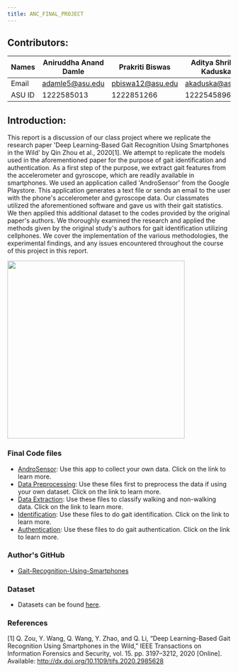 ```yaml
---
title: ANC_FINAL_PROJECT
---
```


## Contributors:

| Names | Aniruddha Anand Damle | Prakriti Biswas | Aditya Shrikant Kaduskar |
|-------|-----------------------|-----------------|--------------------------|
| Email | adamle5@asu.edu       | pbiswa12@asu.edu| akaduska@asu.edu         |
| ASU ID| 1222585013            | 1222851266      | 1222545896               |

## Introduction:
This report is a discussion of our class project where we replicate the research paper 'Deep Learning-Based Gait Recognition
Using Smartphones in the Wild' by Qin Zhou et al., 2020[1]. We attempt to replicate the models used in the aforementioned paper for the purpose of gait identification and authentication. As a first step of the purpose, we extract gait features from the accelerometer and gyroscope, which are readily available in smartphones. We used an application called 'AndroSensor' from the Google Playstore. This application generates a text file or sends an email to the user with the phone's accelerometer and gyroscope data. Our classmates utilized the aforementioned software and gave us with their gait statistics. We then applied this additional dataset to the codes provided by the original paper's authors. We thoroughly examined the research and applied the methods given by the original study's authors for gait identification utilizing cellphones. We cover the implementation of the various methodologies, the experimental findings, and any issues encountered throughout the course of this project in this report.

<img src="https://media.giphy.com/media/Ejl1GWbk00HtkxH40h/giphy.gif" width="400"/>

### Final Code files
* [AndroSensor](https://play.google.com/store/apps/details?id=com.fivasim.androsensor&hl=en_US&gl=US): Use this app to collect your own data. Click on the link to learn more.
* [Data Preprocessing](/04_Software/04_Release/Gait-Recognition/00_data_preprocessing/data_preprocessing.md): Use these files first to preprocess the data if using your own dataset. Click on the link to learn more.
* [Data Extraction](/04_Software/04_Release/Gait-Recognition/01_gait_extraction/gait_extraction.md): Use these files to classify walking and non-walking data. Click on the link to learn more.
* [Identification](/04_Software/04_Release/Gait-Recognition/02_identification/identification.md): Use these files to do gait identification. Click on the link to learn more.
* [Authentication](/04_Software/04_Release/Gait-Recognition/03_authentication/authentication.md): Use these files to do gait authentication. Click on the link to learn more.

### Author's GitHub
* [Gait-Recognition-Using-Smartphones](https://github.com/qinnzou/Gait-Recognition-Using-Smartphones)

### Dataset
* Datasets can be found [here](https://onedrive.live.com/?authkey=%21APJZLtdpd%5FJQ1Ck&id=8B12BDBA699C6D2B%219501&cid=8B12BDBA699C6D2B).

### References
[1] Q. Zou, Y. Wang, Q. Wang, Y. Zhao, and Q. Li, “Deep Learning-Based Gait Recognition Using Smartphones in the Wild,” IEEE Transactions on Information Forensics and Security, vol. 15. pp. 3197–3212, 2020 [Online]. Available: http://dx.doi.org/10.1109/tifs.2020.2985628
